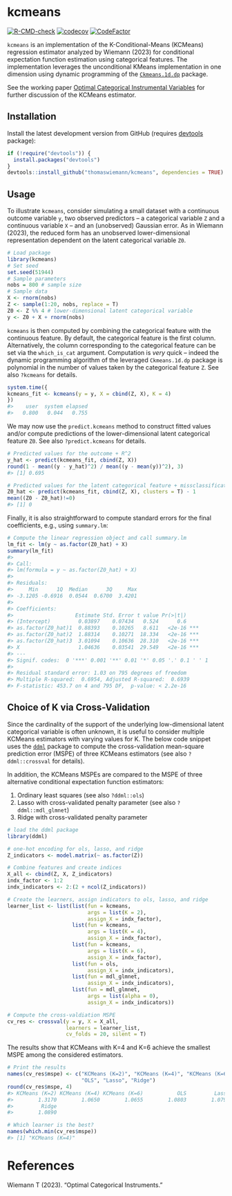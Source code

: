 
<!-- README.md is generated from README.Rmd. Please edit that file -->

# kcmeans

<!-- badges: start -->

[![R-CMD-check](https://github.com/thomaswiemann/kcmeans/actions/workflows/R-CMD-check.yaml/badge.svg)](https://github.com/thomaswiemann/kcmeans/actions/workflows/R-CMD-check.yaml)
[![codecov](https://codecov.io/gh/thomaswiemann/kcmeans/graph/badge.svg?token=1U0XDRMKEP)](https://codecov.io/gh/thomaswiemann/kcmeans)
[![CodeFactor](https://www.codefactor.io/repository/github/thomaswiemann/kcmeans/badge)](https://www.codefactor.io/repository/github/thomaswiemann/kcmeans)
<!-- badges: end -->

`kcmeans` is an implementation of the K-Conditional-Means (KCMeans)
regression estimator analyzed by Wiemann (2023) for conditional
expectation function estimation using categorical features. The
implementation leverages the unconditional KMeans implementation in one
dimension using dynamic programming of the
[`Ckmeans.1d.dp`](https://cran.r-project.org/web/packages/Ckmeans.1d.dp/index.html)
package.

See the working paper [Optimal Categorical Instrumental
Variables](https://) for further discussion of the KCMeans estimator.

## Installation

Install the latest development version from GitHub (requires
[devtools](https://github.com/r-lib/devtools) package):

``` r
if (!require("devtools")) {
  install.packages("devtools")
}
devtools::install_github("thomaswiemann/kcmeans", dependencies = TRUE)
```

## Usage

To illustrate `kcmeans`, consider simulating a small dataset with a
continuous outcome variable `y`, two observed predictors – a categorical
variable `Z` and a continuous variable `X` – and an (unobserved)
Gaussian error. As in Wiemann (2023), the reduced form has an unobserved
lower-dimensional representation dependent on the latent categorical
variable `Z0`.

``` r
# Load package
library(kcmeans)
# Set seed
set.seed(51944)
# Sample parameters
nobs = 800 # sample size
# Sample data
X <- rnorm(nobs)
Z <- sample(1:20, nobs, replace = T)
Z0 <- Z %% 4 # lower-dimensional latent categorical variable
y <- Z0 + X + rnorm(nobs)
```

`kcmeans` is then computed by combining the categorical feature with the
continuous feature. By default, the categorical feature is the first
column. Alternatively, the column corresponding to the categorical
feature can be set via the `which_is_cat` argument. Computation is
*very* quick – indeed the dynamic programming algorithm of the leveraged
`Ckmeans.1d.dp` package is polynomial in the number of values taken by
the categorical feature `Z`. See also `?kcmeans` for details.

``` r
system.time({
kcmeans_fit <- kcmeans(y = y, X = cbind(Z, X), K = 4)
})
#>    user  system elapsed 
#>   0.800   0.044   0.755
```

We may now use the `predict.kcmeans` method to construct fitted values
and/or compute predictions of the lower-dimensional latent categorical
feature `Z0`. See also `?predict.kcmeans` for details.

``` r
# Predicted values for the outcome + R^2
y_hat <- predict(kcmeans_fit, cbind(Z, X))
round(1 - mean((y - y_hat)^2) / mean((y - mean(y))^2), 3)
#> [1] 0.695

# Predicted values for the latent categorical feature + missclassification rate
Z0_hat <- predict(kcmeans_fit, cbind(Z, X), clusters = T) - 1
mean((Z0 - Z0_hat)!=0)
#> [1] 0
```

Finally, it is also straightforward to compute standard errors for the
final coefficients, e.g., using `summary.lm`:

``` r
# Compute the linear regression object and call summary.lm
lm_fit <- lm(y ~ as.factor(Z0_hat) + X)
summary(lm_fit)
#> 
#> Call:
#> lm(formula = y ~ as.factor(Z0_hat) + X)
#> 
#> Residuals:
#>     Min      1Q  Median      3Q     Max 
#> -3.1205 -0.6916  0.0544  0.6700  3.4201 
#> 
#> Coefficients:
#>                    Estimate Std. Error t value Pr(>|t|)    
#> (Intercept)         0.03897    0.07434   0.524      0.6    
#> as.factor(Z0_hat)1  0.88393    0.10265   8.611   <2e-16 ***
#> as.factor(Z0_hat)2  1.88314    0.10271  18.334   <2e-16 ***
#> as.factor(Z0_hat)3  3.01094    0.10636  28.310   <2e-16 ***
#> X                   1.04636    0.03541  29.549   <2e-16 ***
#> ---
#> Signif. codes:  0 '***' 0.001 '**' 0.01 '*' 0.05 '.' 0.1 ' ' 1
#> 
#> Residual standard error: 1.03 on 795 degrees of freedom
#> Multiple R-squared:  0.6954, Adjusted R-squared:  0.6939 
#> F-statistic: 453.7 on 4 and 795 DF,  p-value: < 2.2e-16
```

## Choice of K via Cross-Validation

Since the cardinality of the support of the underlying low-dimensional
latent categorical variable is often unknown, it is useful to consider
multiple KCMeans estimators with varying values for K. The below code
snippet uses the [`ddml`](https://thomaswiemann.com/ddml/) package to
compute the cross-validation mean-square prediction error (MSPE) of
three KCMeans estimators (see also `?ddml::crossval` for details).

In addition, the KCMeans MSPEs are compared to the MSPE of three
alternative conditional expectation function estimators:

1.  Ordinary least squares (see also `?ddml::ols`)
2.  Lasso with cross-validated penalty parameter (see also
    `?ddml::mdl_glmnet`)
3.  Ridge with cross-validated penalty parameter

``` r
# load the ddml package
library(ddml)

# one-hot encoding for ols, lasso, and ridge
Z_indicators <- model.matrix(~ as.factor(Z)) 

# Combine features and create indices
X_all <- cbind(Z, X, Z_indicators)
indx_factor <- 1:2
indx_indicators <- 2:(2 + ncol(Z_indicators))

# Create the learners, assign indicators to ols, lasso, and ridge
learner_list <- list(list(fun = kcmeans,
                          args = list(K = 2),
                          assign_X = indx_factor),
                     list(fun = kcmeans,
                          args = list(K = 4),
                          assign_X = indx_factor),
                     list(fun = kcmeans,
                          args = list(K = 6),
                          assign_X = indx_factor),
                     list(fun = ols,
                          assign_X = indx_indicators),
                     list(fun = mdl_glmnet,
                          assign_X = indx_indicators),
                     list(fun = mdl_glmnet,
                          args = list(alpha = 0),
                          assign_X = indx_indicators))

# Compute the cross-valdiation MSPE
cv_res <- crossval(y = y, X = X_all, 
                   learners = learner_list, 
                   cv_folds = 20, silent = T)
```

The results show that KCMeans with K=4 and K=6 achieve the smallest MSPE
among the considered estimators.

``` r
# Print the results
names(cv_res$mspe) <- c("KCMeans (K=2)", "KCMeans (K=4)", "KCMeans (K=6)",
                        "OLS", "Lasso", "Ridge")
round(cv_res$mspe, 4)
#> KCMeans (K=2) KCMeans (K=4) KCMeans (K=6)           OLS         Lasso 
#>        1.3170        1.0650        1.0655        1.0803        1.0797 
#>         Ridge 
#>        1.0890

# Which learner is the best?
names(which.min(cv_res$mspe))
#> [1] "KCMeans (K=4)"
```

# References

Wiemann T (2023). “Optimal Categorical Instruments.”
